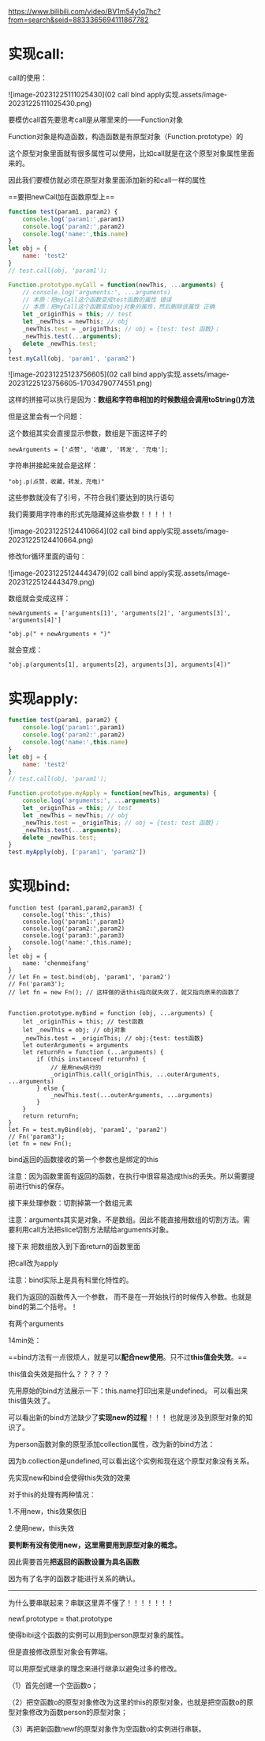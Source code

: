 https://www.bilibili.com/video/BV1m54y1q7hc?from=search&seid=8833365694111867782

# 实现call:

call的使用：

![image-20231225111025430](02 call bind apply实现.assets/image-20231225111025430.png)

要模仿call首先要思考call是从哪里来的——Function对象

Function对象是构造函数，构造函数是有原型对象（Function.prototype）的

这个原型对象里面就有很多属性可以使用，比如call就是在这个原型对象属性里面来的。

因此我们要模仿就必须在原型对象里面添加新的和call一样的属性

==要把newCall加在函数原型上==

```js
function test(param1, param2) {
    console.log('param1:',param1)
    console.log('param2:',param2)
    console.log('name:',this.name)
}
let obj = {
    name: 'test2'
}
// test.call(obj, 'param1');

Function.prototype.myCall = function(newThis, ...arguments) {
    // console.log('arguments:', ...arguments)
    // 本质：把myCall这个函数变成test函数的属性 错误
    // 本质：把myCall这个函数变成obj对象的属性，然后删除该属性 正确
    let _originThis = this; // test
    let _newThis = newThis; // obj
    _newThis.test = _originThis; // obj = {test: test 函数}；
    _newThis.test(...arguments);
    delete _newThis.test;
}
test.myCall(obj, 'param1', 'param2')
```

![image-20231225123756605](02 call bind apply实现.assets/image-20231225123756605-17034790774551.png)

这样的拼接可以执行是因为：**数组和字符串相加的时候数组会调用toString()方法**

但是这里会有一个问题：

这个数组其实会直接显示参数，数组是下面这样子的

```
newArguments = ['点赞', '收藏', '转发', '充电'];
```

字符串拼接起来就会是这样：

```
"obj.p(点赞，收藏，转发，充电)"
```

这些参数就没有了引号，不符合我们要达到的执行语句

我们需要用字符串的形式先隐藏掉这些参数！！！！！

![image-20231225124410664](02 call bind apply实现.assets/image-20231225124410664.png)

修改for循环里面的语句：

![image-20231225124443479](02 call bind apply实现.assets/image-20231225124443479.png)

数组就会变成这样：

```
newArguments = ['arguments[1]', 'arguments[2]', 'arguments[3]', 'arguments[4]'] 
```

```
"obj.p(" + newArguments + ")"
```

就会变成：

```
"obj.p(arguments[1], arguments[2], arguments[3], arguments[4])"
```

# 实现apply:

```js
function test(param1, param2) {
    console.log('param1:',param1)
    console.log('param2:',param2)
    console.log('name:',this.name)
}
let obj = {
    name: 'test2'
}
// test.call(obj, 'param1');

Function.prototype.myApply = function(newThis, arguments) {
    console.log('arguments:', ...arguments)
    let _originThis = this; // test
    let _newThis = newThis; // obj
    _newThis.test = _originThis; // obj = {test: test 函数}；
    _newThis.test(...arguments);
    delete _newThis.test;
}
test.myApply(obj, ['param1', 'param2'])
```

# 实现bind:

```JS
function test (param1,param2,param3) {
    console.log('this:',this)
    console.log('param1:',param1)
    console.log('param2:',param2)
    console.log('param3:',param3)
    console.log('name:',this.name);
}
let obj = {
    name: 'chenmeifang'
}
// let Fn = test.bind(obj, 'param1', 'param2')
// Fn('param3');
// let fn = new Fn(); // 这样做的话this指向就失效了，就又指向原来的函数了


Function.prototype.myBind = function (obj, ...arguments) {
    let _originThis = this; // test函数
    let _newThis = obj; // obj对象
    _newThis.test = _originThis; // obj:{test: test函数}
    let outerArguments = arguments
    let returnFn = function (...arguments) {
        if (this instanceof returnFn) {
            // 是用new执行的
            _originThis.call(_originThis, ...outerArguments, ...arguments)
        } else {
            _newThis.test(...outerArguments, ...arguments)
        }
    }
    return returnFn;
}
let Fn = test.myBind(obj, 'param1', 'param2')
// Fn('param3');
let fn = new Fn();
```



bind返回的函数接收的第一个参数也是绑定的this

注意：因为函数里面有返回的函数，在执行中很容易造成this的丢失。所以需要提前进行this的保存。

接下来处理参数：切割掉第一个数组元素

注意：arguments其实是对象，不是数组。因此不能直接用数组的切割方法。需要利用call方法把slice切割方法赋给arguments对象。

接下来 把数组放入到下面return的函数里面

把call改为apply

注意：bind实际上是具有科里化特性的。

我们为返回的函数传入一个参数， 而不是在一开始执行的时候传入参数。也就是bind的第二个括号。！

有两个arguments

14min处：

==bind方法有一点很烦人，就是可以**配合new使用**。只不过**this值会失效**。==

this值会失效是指什么？？？？？

先用原始的bind方法展示一下：this.name打印出来是undefined。 可以看出来this值失效了。

可以看出新的bind方法缺少了**实现new的过程**！！！
也就是涉及到原型对象的知识了。

为person函数对象的原型添加collection属性，改为新的bind方法：

因为b.collection是undefined,可以看出这个实例和现在这个原型对象没有关系。

先实现new和bind会使得this失效的效果

对于this的处理有两种情况：

1.不用new，this效果依旧

2.使用new，this失效

**要判断有没有使用new，这里需要用到原型对象的概念。**

因此需要首先**把返回的函数设置为具名函数**

因为有了名字的函数才能进行关系的确认。

---

为什么要串联起来？串联这里弄不懂了！！！！！！！

newf.prototype = that.prototype

使得bibi这个函数的实例可以用到person原型对象的属性。

但是直接修改原型对象会有弊端。

可以用原型式继承的理念来进行继承以避免过多的修改。

（1）首先创建一个空函数o；

（2）把空函数o的原型对象修改为这里的this的原型对象，也就是把空函数o的原型对象修改为函数person的原型对象；

（3）再把新函数newf的原型对象作为空函数o的实例进行串联。



































